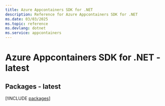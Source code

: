 ```yaml
---
title: Azure Appcontainers SDK for .NET
description: Reference for Azure Appcontainers SDK for .NET
ms.date: 03/03/2025
ms.topic: reference
ms.devlang: dotnet
ms.service: appcontainers
---
```

# Azure Appcontainers SDK for .NET - latest
## Packages - latest
[!INCLUDE [packages](appcontainers-index.md)]